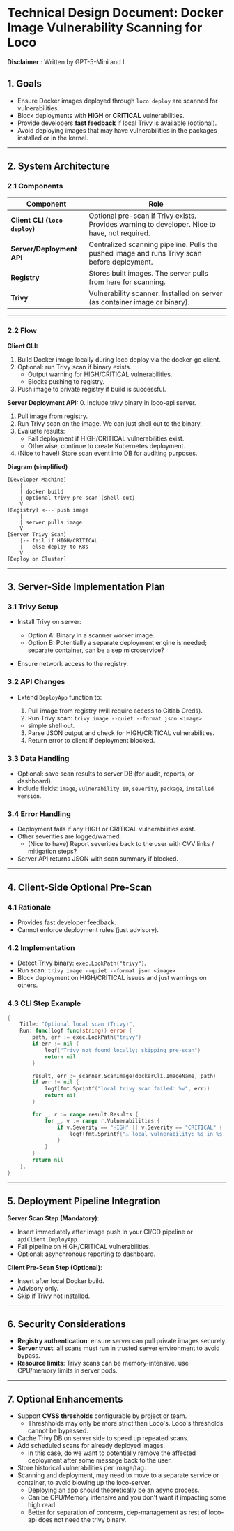 # Technical Design Document: Docker Image Vulnerability Scanning for Loco

**Disclaimer** : Written by GPT-5-Mini and I.

## **1. Goals**

* Ensure Docker images deployed through `loco deploy` are scanned for vulnerabilities.
* Block deployments with **HIGH** or **CRITICAL** vulnerabilities.
* Provide developers **fast feedback** if local Trivy is available (optional).
* Avoid deploying images that may have vulnerabilities in the packages installed or in the kernel.

---

## **2. System Architecture**

### **2.1 Components**

| Component                      | Role                                                                                         |
| ------------------------------ | -------------------------------------------------------------------------------------------- |
| **Client CLI (`loco deploy`)** | Optional pre-scan if Trivy exists. Provides warning to developer. Nice to have, not required.|
| **Server/Deployment API**      | Centralized scanning pipeline. Pulls the pushed image and runs Trivy scan before deployment. |
| **Registry**                   | Stores built images. The server pulls from here for scanning.                                |
| **Trivy**                      | Vulnerability scanner. Installed on server (as container image or binary).                   |

---

### **2.2 Flow**

**Client CLI:**

1. Build Docker image locally during loco deploy via the docker-go client.
2. Optional: run Trivy scan if binary exists.
   * Output warning for HIGH/CRITICAL vulnerabilities.
   * Blocks pushing to registry.
3. Push image to private registry if build is successful.

**Server Deployment API:**
0. Include trivy binary in loco-api server.
1. Pull image from registry.
2. Run Trivy scan on the image. We can just shell out to the binary.
3. Evaluate results:
   * Fail deployment if HIGH/CRITICAL vulnerabilities exist.
   * Otherwise, continue to create Kubernetes deployment.
4. (Nice to have!) Store scan event into DB for auditing purposes.

**Diagram (simplified)**

```
[Developer Machine]
    |
    | docker build
    | optional trivy pre-scan (shell-out)
    V
[Registry] <--- push image
    |
    | server pulls image
    V
[Server Trivy Scan]
    |-- fail if HIGH/CRITICAL
    |-- else deploy to K8s
    V
[Deploy on Cluster]
```

---

## **3. Server-Side Implementation Plan**

### **3.1 Trivy Setup**

* Install Trivy on server:

  * Option A: Binary in a scanner worker image.
  * Option B: Potentially a separate deployment engine is needed; separate container, can be a sep microservice?
* Ensure network access to the registry.

### **3.2 API Changes**

* Extend `DeployApp` function to:

  1. Pull image from registry (will require access to Gitlab Creds).
  2. Run Trivy scan: `trivy image --quiet --format json <image>`
    - simple shell out.
  3. Parse JSON output and check for HIGH/CRITICAL vulnerabilities.
  4. Return error to client if deployment blocked.

### **3.3 Data Handling**

* Optional: save scan results to server DB (for audit, reports, or dashboard).
* Include fields: `image`, `vulnerability ID`, `severity`, `package`, `installed version`.

### **3.4 Error Handling**

* Deployment fails if any HIGH or CRITICAL vulnerabilities exist.
* Other severities are logged/warned.
    - (Nice to have) Report severities back to the user with CVV links / mitigation steps?
* Server API returns JSON with scan summary if blocked.

---

## **4. Client-Side Optional Pre-Scan**

### **4.1 Rationale**

* Provides fast developer feedback.
* Cannot enforce deployment rules (just advisory).

### **4.2 Implementation**

* Detect Trivy binary: `exec.LookPath("trivy")`.
* Run scan: `trivy image --quiet --format json <image>`
* Block deployment on HIGH/CRITICAL issues and just warnings on others.

### **4.3 CLI Step Example**

```go
{
    Title: "Optional local scan (Trivy)",
    Run: func(logf func(string)) error {
        path, err := exec.LookPath("trivy")
        if err != nil {
            logf("Trivy not found locally; skipping pre-scan")
            return nil
        }

        result, err := scanner.ScanImage(dockerCli.ImageName, path)
        if err != nil {
            logf(fmt.Sprintf("local trivy scan failed: %v", err))
            return nil
        }

        for _, r := range result.Results {
            for _, v := range r.Vulnerabilities {
                if v.Severity == "HIGH" || v.Severity == "CRITICAL" {
                    logf(fmt.Sprintf("⚠️ local vulnerability: %s in %s (%s)", v.Severity, v.PkgName, v.VulnerabilityID))
                }
            }
        }
        return nil
    },
}
```

---

## **5. Deployment Pipeline Integration**

**Server Scan Step (Mandatory)**:

* Insert immediately after image push in your CI/CD pipeline or `apiClient.DeployApp`.
* Fail pipeline on HIGH/CRITICAL vulnerabilities.
* Optional: asynchronous reporting to dashboard.

**Client Pre-Scan Step (Optional)**:

* Insert after local Docker build.
* Advisory only.
* Skip if Trivy not installed.

---

## **6. Security Considerations**

* **Registry authentication**: ensure server can pull private images securely.
* **Server trust**: all scans must run in trusted server environment to avoid bypass.
* **Resource limits**: Trivy scans can be memory-intensive, use CPU/memory limits in server pods.

---

## **7. Optional Enhancements**

* Support **CVSS thresholds** configurable by project or team.
    - Threshholds may only be more strict than Loco's. Loco's thresholds cannot be bypassed.
* Cache Trivy DB on server side to speed up repeated scans.
* Add scheduled scans for already deployed images.
    - In this case, do we want to potentially remove the affected deployment after some message back to the user.
* Store historical vulnerabilities per image/tag.
* Scanning and deployment, may need to move to a separate service or container, to avoid blowing up the loco-server.
    - Deploying an app should theoretically be an async process.
    - Can be CPU/Memory intensive and you don't want it impacting some high read.
    - Better for separation of concerns, dep-management as rest of loco-api does not need the trivy binary.
